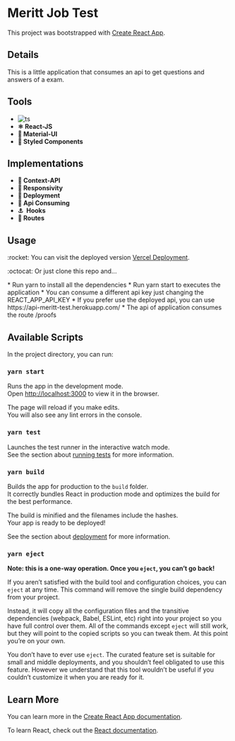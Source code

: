 # Meritt Job Test

This project was bootstrapped with [Create React App](https://github.com/facebook/create-react-app).

## Details

This is a little application that consumes an api to get questions and answers of a exam.

## Tools

* ![ts](https://badgen.net/badge/-/TypeScript/blue?icon=typescript&label)
* <b>:atom_symbol:&nbsp;React-JS</b>
* <b>:purple_heart:&nbsp;Material-UI</b>
* <b>:nail_care:&nbsp;Styled Components</b>

## Implementations

* <b>:high_brightness:&nbsp;Context-API</b>
* <b>:iphone:&nbsp;Responsivity</b>
* <b>:tada:&nbsp;Deployment</b>
* <b>:envelope_with_arrow:&nbsp;Api Consuming</b>
* <b>:anchor: &nbsp;Hooks</b>
* <b>:children_crossing:&nbsp;Routes</b>



## Usage
<p>
:rocket: You can visit the deployed version <a href="" rel="">Vercel Deployment</a>.
</p>
<p>
:octocat: Or just clone this repo and...
</p>
* Run yarn to install all the dependencies
* Run yarn start to executes the application
* You can consume a different api key just changing the REACT_APP_API_KEY
* If you prefer use the deployed api, you can use https://api-meritt-test.herokuapp.com/
* The api of application consumes the route /proofs



## Available Scripts

In the project directory, you can run:

### `yarn start`

Runs the app in the development mode.\
Open [http://localhost:3000](http://localhost:3000) to view it in the browser.

The page will reload if you make edits.\
You will also see any lint errors in the console.

### `yarn test`

Launches the test runner in the interactive watch mode.\
See the section about [running tests](https://facebook.github.io/create-react-app/docs/running-tests) for more information.

### `yarn build`

Builds the app for production to the `build` folder.\
It correctly bundles React in production mode and optimizes the build for the best performance.

The build is minified and the filenames include the hashes.\
Your app is ready to be deployed!

See the section about [deployment](https://facebook.github.io/create-react-app/docs/deployment) for more information.

### `yarn eject`

**Note: this is a one-way operation. Once you `eject`, you can’t go back!**

If you aren’t satisfied with the build tool and configuration choices, you can `eject` at any time. This command will remove the single build dependency from your project.

Instead, it will copy all the configuration files and the transitive dependencies (webpack, Babel, ESLint, etc) right into your project so you have full control over them. All of the commands except `eject` will still work, but they will point to the copied scripts so you can tweak them. At this point you’re on your own.

You don’t have to ever use `eject`. The curated feature set is suitable for small and middle deployments, and you shouldn’t feel obligated to use this feature. However we understand that this tool wouldn’t be useful if you couldn’t customize it when you are ready for it.

## Learn More

You can learn more in the [Create React App documentation](https://facebook.github.io/create-react-app/docs/getting-started).

To learn React, check out the [React documentation](https://reactjs.org/).

